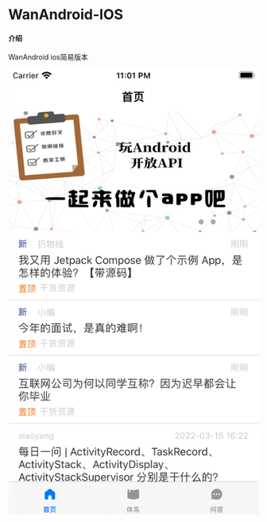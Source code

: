 # WanAndroid-IOS

#### 介绍
WanAndroid ios简易版本

![输入图片说明](pics/Simulator%20Screen%20Shot%20-%20iPhone%208%20-%202022-04-05%20at%2023.01.54.png)
